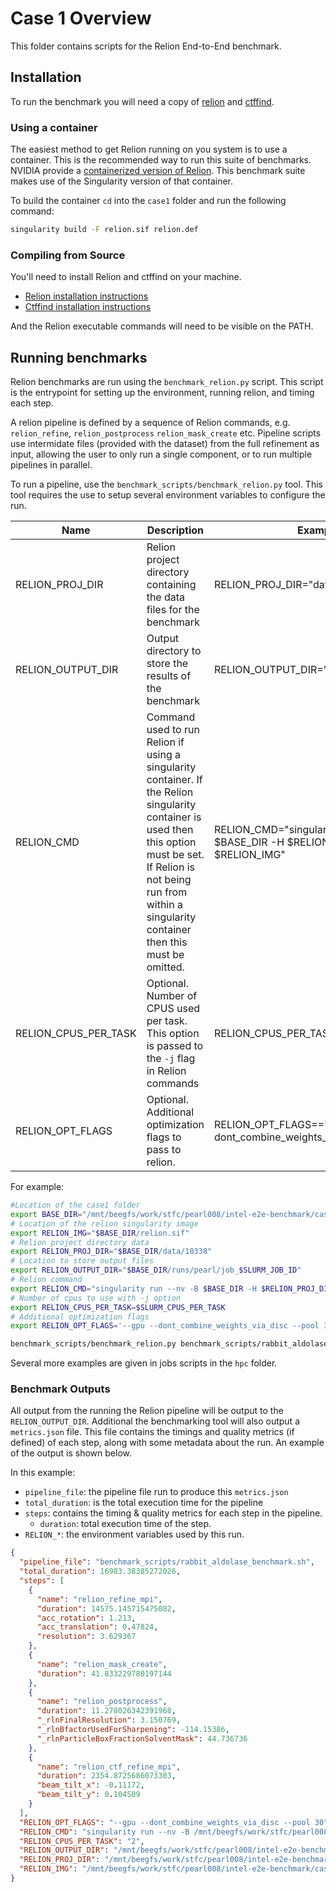 # Case 1 Overview

This folder contains scripts for the Relion End-to-End benchmark.

## Installation
To run the benchmark you will need a copy of [relion](https://github.com/3dem/relion) and [ctffind](https://grigoriefflab.umassmed.edu/ctffind4).

### Using a container

The easiest method to get Relion running on you system is to use a container. This is the recommended way to run  this suite of benchmarks. NVIDIA provide a [containerized version of Relion](https://ngc.nvidia.com/catalog/containers/hpc:relion). This benchmark suite makes use of the Singularity version of that container.

To build the container `cd` into the `case1` folder and run the following command:

```bash
singularity build -F relion.sif relion.def
```

### Compiling from Source

You'll need to install Relion and ctffind on your machine.

 - [Relion installation instructions](https://github.com/3dem/relion#installation)
 - [Ctffind installation instructions](https://grigoriefflab.umassmed.edu/ctffind4) 

And the Relion executable commands will need to be visible on the PATH. 

## Running benchmarks
Relion benchmarks are run using the `benchmark_relion.py` script. This script is the entrypoint for setting up the environment, running relion, and timing each step.

A relion pipeline is defined by a sequence of Relion commands, e.g. `relion_refine`, `relion_postprocess` `relion_mask_create` etc. Pipeline scripts use intermidate files (provided with the dataset) from the full refinement as input, allowing the user to only run a single component, or to run multiple pipelines in parallel.

To run a pipeline, use the `benchmark_scripts/benchmark_relion.py` tool. This tool requires the use to setup several environment variables to configure the run.

| Name                 | Description                                                                                                                                                                                                                      | Example                                                                        |
|----------------------|----------------------------------------------------------------------------------------------------------------------------------------------------------------------------------------------------------------------------------|--------------------------------------------------------------------------------|
| RELION_PROJ_DIR      | Relion project directory containing the data files for the benchmark                                                                                                                                                             | RELION_PROJ_DIR="data/10338"                                                   |
| RELION_OUTPUT_DIR    | Output directory to store the results of the benchmark                                                                                                                                                                           | RELION_OUTPUT_DIR="runs/pearl/test_job"                                        |
| RELION_CMD           | Command used to run Relion if using a singularity container. If the Relion singularity container is used then this option must be set. If Relion is not being run from within a singularity container then this must be omitted. | RELION_CMD="singularity run --nv -B $BASE_DIR -H $RELION_PROJ_DIR $RELION_IMG" |
| RELION_CPUS_PER_TASK | Optional. Number of CPUS used per task. This option is passed to the `-j` flag in Relion commands                                                                                                                                             | RELION_CPUS_PER_TASK=2                                                         |
| RELION_OPT_FLAGS     | Optional. Additional optimization flags to pass to relion.                                                                                                                                                                                 | RELION_OPT_FLAGS=='--gpu --dont_combine_weights_via_disc --pool 30'            |

For example:

```bash
#Location of the case1 folder
export BASE_DIR="/mnt/beegfs/work/stfc/pearl008/intel-e2e-benchmark/case1"
# Location of the relion singularity image
export RELION_IMG="$BASE_DIR/relion.sif"
# Relion project directory data
export RELION_PROJ_DIR="$BASE_DIR/data/10338"
# Location to store output files
export RELION_OUTPUT_DIR="$BASE_DIR/runs/pearl/job_$SLURM_JOB_ID"
# Relion command
export RELION_CMD="singularity run --nv -B $BASE_DIR -H $RELION_PROJ_DIR $RELION_IMG"
# Number of cpus to use with -j option
export RELION_CPUS_PER_TASK=$SLURM_CPUS_PER_TASK
# Additional optimization flags
export RELION_OPT_FLAGS='--gpu --dont_combine_weights_via_disc --pool 30'

benchmark_scripts/benchmark_relion.py benchmark_scripts/rabbit_aldolase_benchmark.sh
```

Several more examples are given in jobs scripts in the `hpc` folder.

### Benchmark Outputs

All output from the running the Relion pipeline will be output to the `RELION_OUTPUT_DIR`. Additional the benchmarking tool will also output a `metrics.json` file. This file contains the timings and quality metrics (if defined) of each step, along with some metadata about the run. An example of the output is shown below.

In this example:

 - `pipeline_file`: the pipeline file run to produce this `metrics.json`
 - `total_duration`: is the total execution time for the pipeline
 - `steps`: contains the timing & quality metrics for each step in the pipeline.
    - `duration`:  total execution time of the step.
 - `RELION_*`: the environment variables used by this run.

```json
{
  "pipeline_file": "benchmark_scripts/rabbit_aldolase_benchmark.sh",
  "total_duration": 16983.38385272026,
  "steps": [
    {
      "name": "relion_refine_mpi",
      "duration": 14575.145715475082,
      "acc_rotation": 1.213,
      "acc_translation": 0.47824,
      "resolution": 3.629367
    },
    {
      "name": "relion_mask_create",
      "duration": 41.833229780197144
    },
    {
      "name": "relion_postprocess",
      "duration": 11.278026342391968,
      "_rlnFinalResolution": 3.150769,
      "_rlnBfactorUsedForSharpening": -114.15386,
      "_rlnParticleBoxFractionSolventMask": 44.736736
    },
    {
      "name": "relion_ctf_refine_mpi",
      "duration": 2354.8725686073303,
      "beam_tilt_x": -0.11172,
      "beam_tilt_y": 0.104509
    }
  ],
  "RELION_OPT_FLAGS": "--gpu --dont_combine_weights_via_disc --pool 30",
  "RELION_CMD": "singularity run --nv -B /mnt/beegfs/work/stfc/pearl008/intel-e2e-benchmark/case1 -H /mnt/beegfs/work/stfc/pearl008/intel-e2e-benchmark/case1/data/10338 /mnt/beegfs/work/stfc/pearl008/intel-e2e-benchmark/case1/relion.sif",
  "RELION_CPUS_PER_TASK": "2",
  "RELION_OUTPUT_DIR": "/mnt/beegfs/work/stfc/pearl008/intel-e2e-benchmark/case1/runs/pearl/job_28257",
  "RELION_PROJ_DIR": "/mnt/beegfs/work/stfc/pearl008/intel-e2e-benchmark/case1/data/10338",
  "RELION_IMG": "/mnt/beegfs/work/stfc/pearl008/intel-e2e-benchmark/case1/relion.sif"
}
```
